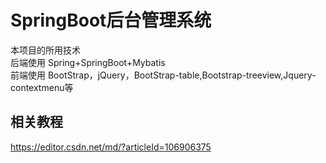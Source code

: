 # SpringBoot后台管理系统
本项目的所用技术 <br/>
后端使用 Spring+SpringBoot+Mybatis <br/>
前端使用 BootStrap，jQuery，BootStrap-table,Bootstrap-treeview,Jquery-contextmenu等<br/>


## 相关教程
https://editor.csdn.net/md/?articleId=106906375



